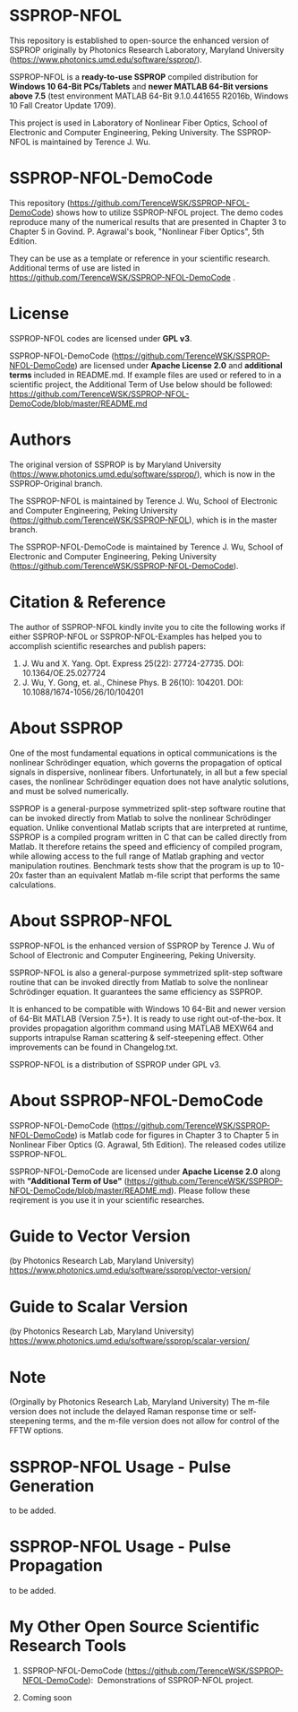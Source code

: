 # SSPROP-NFOL
This repository is established to open-source the enhanced version of SSPROP originally by Photonics Research Laboratory, Maryland University (https://www.photonics.umd.edu/software/ssprop/). 

SSPROP-NFOL is a **ready-to-use SSPROP** compiled distribution for **Windows 10 64-Bit PCs/Tablets** and **newer MATLAB 64-Bit versions above 7.5** (test environment MATLAB 64-Bit 9.1.0.441655 R2016b, Windows 10 Fall Creator Update 1709). 

This project is used in Laboratory of Nonlinear Fiber Optics, School of Electronic and Computer Engineering, Peking University. The SSPROP-NFOL is maintained by Terence J. Wu.

# SSPROP-NFOL-DemoCode
This repository (https://github.com/TerenceWSK/SSPROP-NFOL-DemoCode) shows how to utilize SSPROP-NFOL project. The demo codes reproduce many of the numerical results that are presented in Chapter 3 to Chapter 5 in Govind. P. Agrawal's book, "Nonlinear Fiber Optics", 5th Edition.

They can be use as a template or reference in your scientific research. Additional terms of use are listed in https://github.com/TerenceWSK/SSPROP-NFOL-DemoCode .

# License
SSPROP-NFOL codes are licensed under **GPL v3**.

SSPROP-NFOL-DemoCode (https://github.com/TerenceWSK/SSPROP-NFOL-DemoCode) are licensed under **Apache License 2.0** and **additional terms** included in README.md. If example files are used or refered to in a scientific project, the Additional Term of Use below should be followed: https://github.com/TerenceWSK/SSPROP-NFOL-DemoCode/blob/master/README.md

# Authors
The original version of SSPROP is by Maryland University (https://www.photonics.umd.edu/software/ssprop/), which is now in the SSPROP-Original branch.

The SSPROP-NFOL is maintained by Terence J. Wu, School of Electronic and Computer Engineering, Peking University (https://github.com/TerenceWSK/SSPROP-NFOL), which is in the master branch.

The SSPROP-NFOL-DemoCode is maintained by Terence J. Wu, School of Electronic and Computer Engineering, Peking University (https://github.com/TerenceWSK/SSPROP-NFOL-DemoCode).

# Citation & Reference
The author of SSPROP-NFOL kindly invite you to cite the following works if either SSPROP-NFOL or SSPROP-NFOL-Examples has helped you to accomplish scientific researches and publish papers:
1. J. Wu and X. Yang. Opt. Express 25(22): 27724-27735. DOI: 10.1364/OE.25.027724
2. J. Wu, Y. Gong, et. al., Chinese Phys. B 26(10): 104201. DOI: 10.1088/1674-1056/26/10/104201

# About SSPROP
One of the most fundamental equations in optical communications is the nonlinear Schrödinger equation, which governs the propagation of optical signals in dispersive, nonlinear fibers. Unfortunately, in all but a few special cases, the nonlinear Schrödinger equation does not have analytic solutions, and must be solved numerically.

SSPROP is a general-purpose symmetrized split-step software routine that can be invoked directly from Matlab to solve the nonlinear Schrödinger equation. Unlike conventional Matlab scripts that are interpreted at runtime, SSPROP is a compiled program written in C that can be called directly from Matlab. It therefore retains the speed and efficiency of compiled program, while allowing access to the full range of Matlab graphing and vector manipulation routines. Benchmark tests show that the program is up to 10-20x faster than an equivalent Matlab m-file script that performs the same calculations.

# About SSPROP-NFOL
SSPROP-NFOL is the enhanced version of SSPROP by Terence J. Wu of School of Electronic and Computer Engineering, Peking University. 

SSPROP-NFOL is also a general-purpose symmetrized split-step software routine that can be invoked directly from Matlab to solve the nonlinear Schrödinger equation. It guarantees the same efficiency as SSPROP.

It is enhanced to be compatible with Windows 10 64-Bit and newer version of 64-Bit MATLAB (Version 7.5+). It is ready to use right out-of-the-box. It provides propagation algorithm command using MATLAB MEXW64 and supports intrapulse Raman scattering & self-steepening effect. Other improvements can be found in Changelog.txt.

SSPROP-NFOL is a distribution of SSPROP under GPL v3.

# About SSPROP-NFOL-DemoCode
SSPROP-NFOL-DemoCode (https://github.com/TerenceWSK/SSPROP-NFOL-DemoCode) is Matlab code for figures in Chapter 3 to Chapter 5 in Nonlinear Fiber Optics (G. Agrawal, 5th Edition). The released codes utilize SSPROP-NFOL.

SSPROP-NFOL-DemoCode are licensed under **Apache License 2.0** along with **"Additional Term of Use"** (https://github.com/TerenceWSK/SSPROP-NFOL-DemoCode/blob/master/README.md). Please follow these reqirement is you use it in your scientific researches.


# Guide to Vector Version 
(by Photonics Research Lab, Maryland University)
https://www.photonics.umd.edu/software/ssprop/vector-version/

# Guide to Scalar Version 
(by Photonics Research Lab, Maryland University)
https://www.photonics.umd.edu/software/ssprop/scalar-version/

# Note 
(Orginally by Photonics Research Lab, Maryland University)
The m-file version does not include the delayed Raman response time or self-steepening terms, and the m-file version does not allow for control of the FFTW options.

# SSPROP-NFOL Usage - Pulse Generation
to be added.

# SSPROP-NFOL Usage - Pulse Propagation
to be added.

# My Other Open Source Scientific Research Tools

1) SSPROP-NFOL-DemoCode (https://github.com/TerenceWSK/SSPROP-NFOL-DemoCode):  Demonstrations of SSPROP-NFOL project.

2) Coming soon
